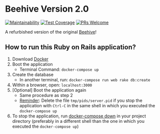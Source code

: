 # Beehive Version 2.0

[![Maintainability](https://api.codeclimate.com/v1/badges/71f402a5d24ba24e38de/maintainability)](https://codeclimate.com/github/ulab-advanced-technologies-group/Beehive-v2/maintainability)
[![Test Coverage](https://api.codeclimate.com/v1/badges/71f402a5d24ba24e38de/test_coverage)](https://codeclimate.com/github/ulab-advanced-technologies-group/Beehive-v2/test_coverage)
[![PRs Welcome](https://img.shields.io/badge/PRs-welcome-brightgreen.svg?style=flat-square)](http://makeapullrequest.com)

A refurbished version of the original [Beehive](https://github.com/ucberkeley/Beehive)!

## How to run this Ruby on Rails application?
1. Download [Docker](https://docker.com)
2. Boot the application
    - Terminal Command: `docker-compose up`
3. Create the database
    - In another terminal, run: `docker-compose run web rake db:create`
4. Within a browser, open: `localhost:3000`
5. [Optional] Boot the application again
    - Same procedure as step 2
    - [Reminder](https://docs.docker.com/compose/rails/): Delete the file `tmp/pids/server.pid` if you stop the application with `Ctrl-C` in the same shell in which you executed the `docker-compose up`
6. To stop the application, run [docker-compose down](https://docs.docker.com/compose/reference/down/) in your project directory (preferably in a different shell than the one in which you executed the `docker-compose up`)
